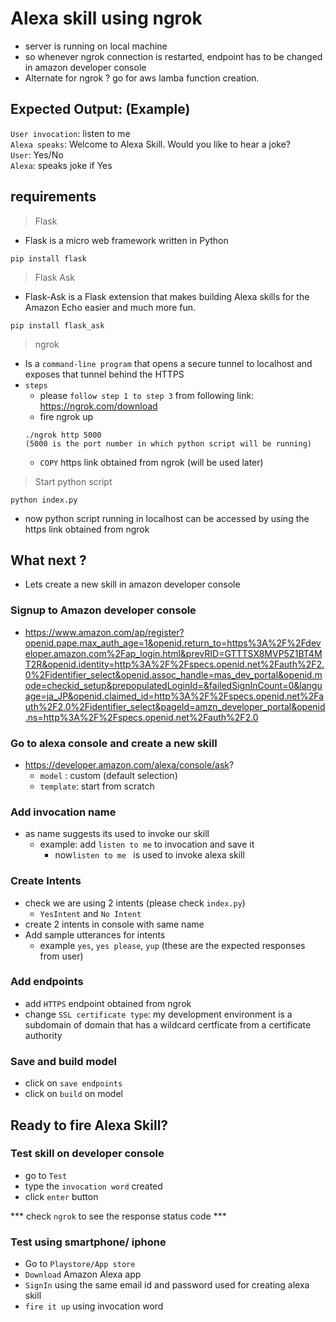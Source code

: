 # Alexa skill using ngrok
*  server is running on local machine
*  so whenever ngrok connection is restarted, endpoint has to be changed in amazon developer console
*  Alternate for ngrok ? go for  aws lamba function creation. 

## Expected Output: (Example)
`User invocation`: listen to me <br>
`Alexa speaks`: Welcome to Alexa Skill. Would you like to hear a joke?<br>
`User`: Yes/No <br>
`Alexa`: speaks joke if Yes<br>

## requirements
> Flask 
- Flask is a micro web framework written in Python
```
pip install flask
```
> Flask Ask
- Flask-Ask is a Flask extension that makes building Alexa skills for the Amazon Echo easier and much more fun.
```
pip install flask_ask
```

> ngrok
- Is a `command-line program` that opens a secure tunnel to localhost and exposes that tunnel behind the HTTPS
- `steps`
    - please `follow step 1 to step 3` from following link:
      https://ngrok.com/download
    - fire ngrok up
    ```
    ./ngrok http 5000 
    (5000 is the port number in which python script will be running)
    ```
    * `COPY` https link obtained from ngrok (will be used later)


> Start python script
```
python index.py
```
* now python script running in localhost can be accessed by using the https link obtained from ngrok

## What next ?
- Lets create a new skill in amazon developer console

### Signup to Amazon developer console
* https://www.amazon.com/ap/register?openid.pape.max_auth_age=1&openid.return_to=https%3A%2F%2Fdeveloper.amazon.com%2Fap_login.html&prevRID=GTTTSX8MVP5Z1BT4MT2R&openid.identity=http%3A%2F%2Fspecs.openid.net%2Fauth%2F2.0%2Fidentifier_select&openid.assoc_handle=mas_dev_portal&openid.mode=checkid_setup&prepopulatedLoginId=&failedSignInCount=0&language=ja_JP&openid.claimed_id=http%3A%2F%2Fspecs.openid.net%2Fauth%2F2.0%2Fidentifier_select&pageId=amzn_developer_portal&openid.ns=http%3A%2F%2Fspecs.openid.net%2Fauth%2F2.0
### Go to alexa console and create a new skill
* https://developer.amazon.com/alexa/console/ask?
    * `model` : custom (default selection)
    * `template`: start from scratch
### Add invocation name
* as name suggests its used to invoke our skill 
    * example: add `listen to me` to invocation and save it
        * now`listen to me ` is used to invoke alexa skill
 
### Create Intents
* check we are using 2 intents (please check `index.py`)
    * `YesIntent` and `No Intent`
* create 2 intents in console with same name 
* Add sample utterances for intents
    * example `yes`, `yes please`, `yup` (these are the expected responses from user)

### Add endpoints
* add `HTTPS` endpoint obtained from ngrok 
* change `SSL certificate type`: my development environment is a subdomain of domain that has a wildcard certficate from a certificate authority

### Save and build model 
* click on `save endpoints` 
* click on `build` on model

## Ready to fire Alexa Skill?

### Test skill on developer console
- go to `Test`
- type the `invocation word` created 
- click `enter` button 

*** check `ngrok` to see the response status code *** 

### Test using smartphone/ iphone
- Go to `Playstore/App store` 
- `Download` Amazon Alexa app
- `SignIn` using the same email id and password used for creating alexa skill
- `fire it up` using invocation word




